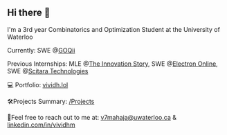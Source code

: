## Hi there 👋

I'm a 3rd year Combinatorics and Optimization Student at the University of Waterloo

Currently: SWE @[GOQii](https://goqii.com/us-en)

Previous Internships: MLE @[The Innovation Story](https://www.theinnovationstory.com/), SWE @[Electron Online](https://www.electrongroup.com/), SWE @[Scitara Technologies](https://www.scitara.com/)

💻 Portfolio: [vividh.lol](https://www.vividh.lol/)

🛠️Projects Summary: [/Projects](https://github.com/Lasdw6/Projects)

📩Feel free to reach out to me at: v7mahaja@uwaterloo.ca & [linkedin.com/in/vividhm](linkedin.com/in/vividhm)


<!--

**Lasdw6/Lasdw6** is a ✨ _special_ ✨ repository because its `README.md` (this file) appears on your GitHub profile.

Here are some ideas to get you started:

- 🔭 I’m currently working on ...
- 🌱 I’m currently learning ...
- 👯 I’m looking to collaborate on ...
- 🤔 I’m looking for help with ...
- 💬 Ask me about ...
- 📫 How to reach me: ...
- 😄 Pronouns: ...
- ⚡ Fun fact: ...
-->

